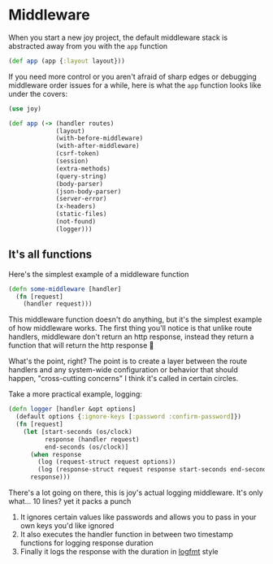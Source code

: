 # Middleware

When you start a new joy project, the default middleware stack is abstracted away from you with the `app` function

```clojure
(def app (app {:layout layout}))
```

If you need more control or you aren't afraid of sharp edges or debugging middleware order issues for a while, here is what the `app` function looks like under the covers:

```clojure
(use joy)

(def app (-> (handler routes)
             (layout)
             (with-before-middleware)
             (with-after-middleware)
             (csrf-token)
             (session)
             (extra-methods)
             (query-string)
             (body-parser)
             (json-body-parser)
             (server-error)
             (x-headers)
             (static-files)
             (not-found)
             (logger)))
```

## It's all functions

Here's the simplest example of a middleware function

```clojure
(defn some-middleware [handler]
  (fn [request]
    (handler request)))
```

This middleware function doesn't do anything, but it's the simplest example of how middleware works.
The first thing you'll notice is that unlike route handlers, middleware don't return an http response, instead they return a function that will return the http response 🤯

What's the point, right? The point is to create a layer between the route handlers and any system-wide configuration or behavior that should happen, "cross-cutting concerns" I think it's called in certain circles.

Take a more practical example, logging:

```clojure
(defn logger [handler &opt options]
  (default options {:ignore-keys [:password :confirm-password]})
  (fn [request]
    (let [start-seconds (os/clock)
          response (handler request)
          end-seconds (os/clock)]
      (when response
        (log (request-struct request options))
        (log (response-struct request response start-seconds end-seconds)))
      response)))
```

There's a lot going on there, this is joy's actual logging middleware. It's only what... 10 lines? yet it packs a punch

1. It ignores certain values like passwords and allows you to pass in your own keys you'd like ignored
2. It also executes the handler function in between two timestamp functions for logging response duration
3. Finally it logs the response with the duration in [logfmt](https://www.brandur.org/logfmt) style
